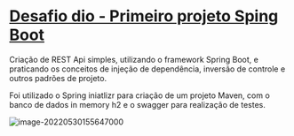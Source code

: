 # <u>Desafio dio - Primeiro projeto Sping Boot</u>



Criação de REST Api simples, utilizando o framework Spring Boot, e praticando os conceitos de injeção de dependência, inversão de controle e outros padrões de projeto.

Foi utilizado o Spring iniatlizr para criação de um projeto Maven, com o banco de dados in memory h2 e o swagger para realização de testes.

![image-20220530155647000](C:\Users\Arthur\AppData\Roaming\Typora\typora-user-images\image-20220530155647000.png)